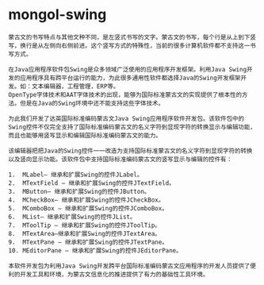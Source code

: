 # mongol-swing

    蒙古文的书写特点与其他文种不同，是左竖式书写的文字。蒙古文的书写，每个行是从上到下竖写，换行是从左侧向右侧前进。这个竖写方式的特殊性，当前的很多计算机软件都不支持这一书写方式。
    
    在Java应用程序软件包Swing是众多领域广泛使用的应用程序开发框架。利用Java Swing开发的应用程序具有跨平台运行的能力，为此很多通用性软件都选择Java的Swing开发框架开发。如：文本编辑器，工程管理，ERP等。
    OpenType字体技术和AAT字体技术的出现，能够为国际标准蒙古文的实现提供了根本性的方法。但是在Java的Swing环境中还不能支持这些字体技术。
    
    为此我们开发了达英国际标准编码蒙古文Java Swing应用程序软件开发包。该软件包中的Swing控件不仅完全支持了国际标准编码蒙古文的名义字符到显现字符的转换显示与编辑功能，而且也能够用竖写显示和编辑国际标准编码蒙古文的能力。
    
    该编辑器把把Java的Swing控件一一改造为支持国际标准蒙古文的名义字符到显现字符的转换以及竖向显示功能。该软件包中支持国际标准编码蒙古文的竖写显示与编辑的控件有：
    
    1.	MLabel– 继承和扩展Swing的控件JLabel。
    2.	MTextField – 继承和扩展Swing的控件JTextField。
    3.	MButton– 继承和扩展Swing的控件JButton。
    4.	MCheckBox– 继承和扩展Swing的控件JCheckBox。
    5.	MComboBox – 继承和扩展Swing的控件JComboBox。
    6.	MList– 继承和扩展Swing的控件JList。
    7.	MToolTip – 继承和扩展Swing的控件JToolTip。
    8.	MTextArea–继承和扩展Swing的控件JTextArea。
    9.	MTextPane – 继承和扩展Swing的控件JTextPane。
    10.	MEditorPane – 继承和扩展Swing的控件JEditorPane。

    本软件开发包为利用Java Swing开发跨平台国际标准编码蒙古文应用程序的开发人员提供了便利的开发工具和环境，为蒙古文信息化的推进提供了有力的基础性工具环境。
